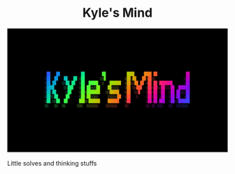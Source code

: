# <div align="center">Kyle's Mind</div>

<p align="center">
  <img src="https://github.com/kyletimmermans/kyles_mind/blob/main/kylesmind.jpeg?raw=true" alt="Kyle's Mind"/>
</p>

Little solves and thinking stuffs
